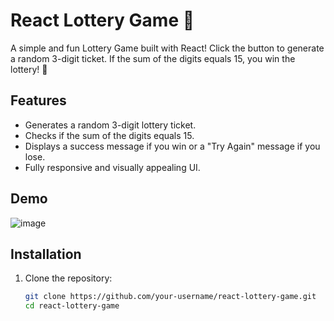 # React Lottery Game 🎲

A simple and fun Lottery Game built with React! Click the button to generate a random 3-digit ticket. If the sum of the digits equals 15, you win the lottery! 🎉

## Features

- Generates a random 3-digit lottery ticket.
- Checks if the sum of the digits equals 15.
- Displays a success message if you win or a "Try Again" message if you lose.
- Fully responsive and visually appealing UI.

## Demo

![image](https://github.com/user-attachments/assets/4b95868b-e722-4944-818c-5a7166befd43)
 


## Installation

1. Clone the repository:
   ```bash
   git clone https://github.com/your-username/react-lottery-game.git
   cd react-lottery-game
   ```
